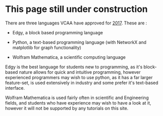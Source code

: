 # This page still under construction

There are three languages VCAA have approved for [2017](http://www.vcaa.vic.edu.au/Pages/vce/studies/algorithmics/algorithmics-approved-lists.aspx). These are :

 - Edgy, a block based programming language

 - Python, a text-based programming language (with NetworkX and matplotlib for graph functionality)

 - Wolfram Mathematica, a scientific computing language 


Edgy is the best language for students new to programming, as it's block-based nature allows for quick and intuitive programming, however experienced programmers may wish to use python, as it has a far larger feature-set, is used extensively in industry and some prefer it's text-based interface.

Wolfram Mathematica is used fairly often in scientific and Engineering fields, and students who have experience may wish to have a look at it, however it will not be supported by any tutorials on this site.